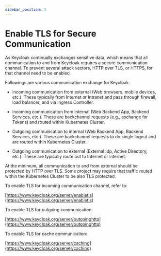 ```yaml
---
sidebar_position: 5
---
```


#	Enable TLS for Secure Communication

As Keycloak continually exchanges sensitive data, which means that all communication to and from Keycloak requires a secure communication channel. To prevent several attack vectors, HTTP over TLS, or HTTPS, for that channel need to be enabled.

Followings are various communication exchange for Keycloak:

*	Incoming communication from external (Web browsers, mobile devices, etc.). These typically from Internet or Intranet and pass through firewall, load balancer, and via Ingress Controller.

*	Incoming communication from internal (Web Backend App, Backend Services, etc.). These are backchannel requests (e.g., exchange for Tokens) and routed within Kubernetes Cluster.

*	Outgoing communication to internal (Web Backend App, Backend Services, etc.).  These are backchannel requests to do single logout and are routed within Kubernetes Cluster.

*	Outgoing communication to external (External Idp, Active Directory, etc.). These are typically route out to Internet or Internet.

At the minimum, all communication to and from external should be protected by HTTP over TLS. Some project may require that traffic routed within the Kubernetes Cluster to be also TLS protected.

To enable TLS for incoming communication channel, refer to:

[https://www.keycloak.org/server/enabletls](https://www.keycloak.org/server/enabletls)

To enable TLS for outgoing communication:

[https://www.keycloak.org/server/outgoinghttp](https://www.keycloak.org/server/outgoinghttp)

To enable TLS for cache communication:

[https://www.keycloak.org/server/caching](https://www.keycloak.org/server/caching)
